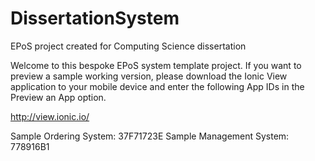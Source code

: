 # DissertationSystem
EPoS project created for Computing Science dissertation

Welcome to this bespoke EPoS system template project.
If you want to preview a sample working version, please download the Ionic View application to your mobile device 
and enter the following App IDs in the Preview an App option.

http://view.ionic.io/

Sample Ordering System: 37F71723E
Sample Management System: 778916B1
